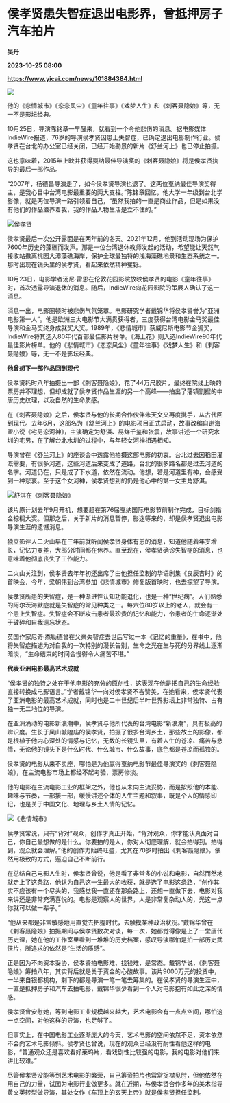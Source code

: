# 侯孝贤患失智症退出电影界，曾抵押房子汽车拍片
**吴丹**

**2023-10-25 08:00**

**https://www.yicai.com/news/101884384.html**

![](https://imgcdn.yicai.com/uppics/slides/2023/10/b449808eb9f038646ad4da3112ec302a.jpg)

他的《悲情城市》《恋恋风尘》《童年往事》《戏梦人生》和《刺客聂隐娘》等，无一不是影坛经典。

10月25日，导演陈铭章一早醒来，就看到一个令他悲伤的消息。据电影媒体IndieWire报道，76岁的导演侯孝贤因患上失智症，已确定退出电影制作行业。侯孝贤在台北的办公室已经关闭，已经开始勘景的新片《舒兰河上》也已停止拍摄。

这也意味着，2015年上映并获得戛纳最佳导演奖的《刺客聂隐娘》将是侯孝贤执导的最后一部作品。

“2007年，杨德昌导演走了，如今侯孝贤导演也退了。这两位戛纳最佳导演奖得主，是我心目中台湾电影最重要的两大支柱。”陈铭章回忆，他大学一年级到台北学影像，就是两位导演一路引领着自己，“虽然我拍的一直是商业作品，但是如果没有他们的作品滋养着我，我的作品人物生活是立不住的。”

![侯孝贤](https://imgcdn.yicai.com/uppics/images/2023/10/06deb49ee75834fa6f1ca26d7b47e847.jpg)

侯孝贤最后一次公开露面是在两年前的冬天。2021年12月，他到活动现场为保护7600年历史的藻礁而发声。那是一位台湾退休教师发起的活动，希望能让天然气接收站撤离桃园大潭藻礁海岸，保护全球最独特的浅海藻礁地景和生态系统之一。那时出现在镜头里的侯孝贤，看起来依然精神矍铄。

10月23日，电影学者汤尼·雷恩在伦敦花园影院放映侯孝贤的电影《童年往事》时，首次透露导演退休的消息。随后，IndieWire向花园影院的策展人确认了这一消息。

消息一出，电影圈顿时被悲伤气氛笼罩。电影研究学者戴锦华将侯孝贤誉为“亚洲电影第一人”。他是欧洲三大电影节大满贯获得者，三度获得台湾电影金马奖最佳导演和金马奖终身成就奖大奖。1989年，《悲情城市》获威尼斯电影节金狮奖，IndieWire将其选入80年代百部最佳影片榜单。《海上花》则入选IndieWire90年代最佳影片榜单。他的《悲情城市》《恋恋风尘》《童年往事》《戏梦人生》和《刺客聂隐娘》等，无一不是影坛经典。

**他曾想下一部作品回到现代**

侯孝贤耗时八年拍摄出一部《刺客聂隐娘》，花了44万尺胶片，最终在院线上映的票房并不理想，但却成就了侯孝贤作品生涯的另一个高峰——拍出了藩镇割据的中唐历史纹理，以及自然的生命质感。

在《刺客聂隐娘》之后，侯孝贤与他的长期合作伙伴朱天文又再度携手，从古代回到现代。去年6月，这部名为《舒兰河上》的电影项目正式启动，故事改编自谢海盟小说《宅男恋河神》，主演确定为舒淇、易烊千玺和张震，故事讲述一个研究水圳的宅男，在了解台北水圳的过程中，与年轻女河神相遇相知。

导演曾在《舒兰河上》的座谈会中透露他拍摄这部电影的初衷。台北过去因稻田灌溉需要，有很多河道，这些河道后来变成了道路，台北的很多路名都是过去河道的名字。河道仍在，只是成了下水道，依然在流动。他想，若是河道里有神，会感受到一种悲哀。至于这个女河神，侯孝贤想到的仍是他心中的第一女主角舒淇。

![舒淇在《刺客聂隐娘》](https://imgcdn.yicai.com/uppics/images/2023/10/9385122e840b282be36b001b0346c1ab.jpg)

该片原计划去年9月开机，想要赶在第76届戛纳国际电影节前制作完成，目标剑指金棕榈大奖。但那之后，关于新片的消息暂停，影迷等来的，却是侯孝贤退出电影导演生涯的遗憾消息。

独立影评人二火山早在三年前就听闻侯孝贤身体有恙的消息，知道他随着年岁增长，记忆力变差，大部分时间都在休养。直至现在，侯孝贤确诊失智症的消息，也意味着他彻底丧失了工作能力。

二火山关注到，侯孝贤去年年初还出席了由他担任监制的华语剧集《良辰吉时》的首映会，今年，梁朝伟到台湾参加《悲情城市》修复版首映时，也去探望了导演。

侯孝贤所患的失智症，是一种渐进性认知功能退化，也是一种“世纪病”。人们熟悉的阿尔茨海默症就是失智症的常见种类之一。每六位80岁以上的老人，就会有一个患上失智症。失智症会不断攻击患者最珍贵的记忆和能力，令患者的生命逐渐处于破碎和自我遗忘状态。

英国作家尼奇·杰勒德曾在父亲失智症去世后写过一本《记忆的重量》，在书中，他将失智症描述为对自我的一次特别的漫长告别，生命之光在生与死的分界线上逐渐暗淡，“生命结束的时间会慢得令人痛苦不堪。”

**代表亚洲电影最高艺术成就**

“侯孝贤的独特之处在于他电影的充分的原创性，这表现在他是把自己的生命经验直接转换成电影语言。”学者戴锦华一向对侯孝贤不吝赞美，在她看来，侯孝贤代表了亚洲电影的最高艺术成就，同时也是二十世纪后半叶世界影坛上非常独特、占有独一无二地位的导演。

在亚洲涌动的电影新浪潮中，侯孝贤与他所代表的台湾电影“新浪潮”，具有极高的辨识度。生长于凤山城隍庙的侯孝贤，拍摄了很多台湾乡土，那些故土的影像，都是根植于他内心深处的情感与记忆，无数的长镜头里，有着人生的苍凉、痛苦与悲情，无论他的镜头下是什么时代、什么城市、什么故事，底色都是苍凉而孤独的。

侯孝贤的电影从来不卖座，哪怕是为他赢得戛纳电影节最佳导演奖的《刺客聂隐娘》，在主流电影市场上都经不起考验，票房惨淡。

他的电影在主流电影工业的框架之外，他也从未向主流妥协，而是按照他的本能、趣味与节奏，一部接一部，缓慢讲述个体的人生主题和叙事，既是个人的情感印记，也是关于中国文化、地理与乡土人情的记忆。

![《悲情城市》](https://imgcdn.yicai.com/uppics/images/2023/10/c485d92e4ef85fa9c6a041aa73c8279a.jpg)

侯孝贤常说，只有“背对”观众，创作才真正开始，“背对观众，你才能认真面对自己，你自己最想做的是什么。你要拍的是人，你对人彻底理解，就会拍得到。拍得到，观众就会理解。”他的创作力始终旺盛，尤其在70岁时拍出《刺客聂隐娘》，依然用极致的方式，逼迫自己不断前行。

在总结自己电影人生时，侯孝贤曾说，他是看了非常多的小说和电影，自然而然地就走上了这条路，他认为自己这一生最大的收获，就是选了电影这条路，“创作其实不应该有一个尽头的，我感觉我一直还在那条路上，还想一直做下去，电影对我来讲还是非常充满喜悦的。电影是观察人的世界，人是非常复杂动人的，光这一点你就可以做一辈子。”

“他从来都是非常敏感地用直觉去把握时代，去触摸某种政治状况。”戴锦华曾在《刺客聂隐娘》拍摄期间与侯孝贤数次对谈，每一次，她都觉得像是上了一堂唐代历史课，她在他的工作室里看到一堆堆的历史档案，感叹导演哪怕是拍一部历史武侠片，所追求的依然是“生活的质感”。

正是因为不向资本妥协，侯孝贤拍电影难、找钱难，是常态。戴锦华说，《刺客聂隐娘》筹拍八年，其实背后就是关于资金的心酸故事。该片9000万元的投资中，一半来自银都机构，剩下的都是导演一笔一笔去筹集的。在侯孝贤的导演生涯中，一直是抵押房子和汽车去拍电影，戴锦华很少看到一个人对电影抱有如此之深的情感。

侯孝贤曾安慰她，等到电影工业规模越来越大，艺术电影会有一点点空间，哪怕这一点空间，对他这样的导演，也足够了。

但事实上，在中国电影工业逐渐庞大的今天，艺术电影的空间依然不足，资本依然不会向艺术电影倾斜。侯孝贤也曾说，现在的观众已经没有耐性看他这样的电影，“普通观众还是喜欢看好莱坞片，看戏剧性比较强的电影，我的电影对他们来讲比较难。”

尽管侯孝贤没能等到艺术电影的繁荣，自己筹资拍片也常常捉襟见肘，但他依然在用自己的力量，试图为电影行业做更多。就在近期，与侯孝贤合作多年的美术指导黄文英转型做导演，其处女作《车顶上的玄天上帝》就是侯孝贤担任监制。